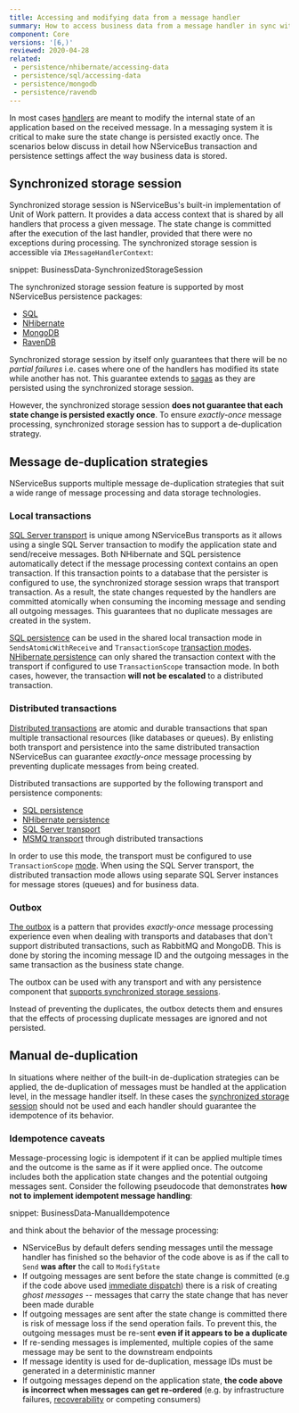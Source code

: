 ```yaml
---
title: Accessing and modifying data from a message handler
summary: How to access business data from a message handler in sync with message consumption and modifications to NServiceBus-controlled data.
component: Core
versions: '[6,)'
reviewed: 2020-04-28
related:
 - persistence/nhibernate/accessing-data
 - persistence/sql/accessing-data
 - persistence/mongodb
 - persistence/ravendb
---
```


In most cases [handlers](/nservicebus/handlers/) are meant to modify the internal state of an application based on the received message. In a messaging system it is critical to make sure the state change is persisted exactly once. The scenarios below discuss in detail how NServiceBus transaction and persistence settings affect the way business data is stored.


## Synchronized storage session

Synchronized storage session is NServiceBus's built-in implementation of Unit of Work pattern. It provides a data access context that is shared by all handlers that process a given message. The state change is committed after the execution of the last handler, provided that there were no exceptions during processing. The synchronized storage session is accessible via `IMessageHandlerContext`:

snippet: BusinessData-SynchronizedStorageSession

The synchronized storage session feature is supported by most NServiceBus persistence packages:
 - [SQL](/persistence/sql/accessing-data.md)
 - [NHibernate](/persistence/nhibernate/accessing-data.md)
 - [MongoDB](/persistence/mongodb/#transactions-shared-transactions)
 - [RavenDB](/persistence/ravendb/#shared-session)

Synchronized storage session by itself only guarantees that there will be no *partial failures* i.e. cases where one of the handlers has modified its state while another has not. This guarantee extends to [sagas](/nservicebus/sagas/) as they are persisted using the synchronized storage session.

However, the synchronized storage session **does not guarantee that each state change is persisted exactly once**. To ensure *exactly-once* message processing, synchronized storage session has to support a de-duplication strategy.


## Message de-duplication strategies

NServiceBus supports multiple message de-duplication strategies that suit a wide range of message processing and data storage technologies. 


### Local transactions

[SQL Server transport](/transports/sql) is unique among NServiceBus transports as it allows using a single SQL Server transaction to modify the application state and send/receive messages. Both NHibernate and SQL persistence automatically detect if the message processing context contains an open transaction. If this transaction points to a database that the persister is configured to use, the synchronized storage session wraps that transport transaction. As a result, the state changes requested by the handlers are committed atomically when consuming the incoming message and sending all outgoing messages. This guarantees that no duplicate messages are created in the system.

[SQL persistence](/persistence/sql/accessing-data.md) can be used in the shared local transaction mode in `SendsAtomicWithReceive` and `TransactionScope` [transaction modes](/transports/transactions.md). [NHibernate persistence](/persistence/nhibernate) can only shared the transaction context with the transport if configured to use `TransactionScope` transaction mode. In both cases, however, the transaction **will not be escalated** to a distributed transaction.


### Distributed transactions

[Distributed transactions](/transports/transactions.md#transactions-transaction-scope-distributed-transaction) are atomic and durable transactions that span multiple transactional resources (like databases or queues). By enlisting both transport and persistence into the same distributed transaction NServiceBus can guarantee *exactly-once* message processing by preventing duplicate messages from being created.

Distributed transactions are supported by the following transport and persistence components:
 - [SQL persistence](/persistence/sql)
 - [NHibernate persistence](/persistence/nhibernate)
 - [SQL Server transport](/transports/sql)
 - [MSMQ transport](/transports/msmq/) through distributed transactions

In order to use this mode, the transport must be configured to use `TransactionScope` [mode](/transports/transactions.md). When using the SQL Server transport, the distributed transaction mode allows using separate SQL Server instances for message stores (queues) and for business data.


### Outbox

[The outbox](/nservicebus/outbox) is a pattern that provides *exactly-once* message processing experience even when dealing with transports and databases that don't support distributed transactions, such as RabbitMQ and MongoDB. This is done by storing the incoming message ID and the outgoing messages in the same transaction as the business state change.

The outbox can be used with any transport and with any persistence component that [supports synchronized storage sessions](#synchronized-storage-session).

Instead of preventing the duplicates, the outbox detects them and ensures that the effects of processing duplicate messages are ignored and not persisted.


## Manual de-duplication

In situations where neither of the built-in de-duplication strategies can be applied, the de-duplication of messages must be handled at the application level, in the message handler itself. In these cases the [synchronized storage session](#synchronized-storage-session) should not be used and each handler should guarantee the idempotence of its behavior.

### Idempotence caveats

Message-processing logic is idempotent if it can be applied multiple times and the outcome is the same as if it were applied once. The outcome includes both the application state changes and the potential outgoing messages sent. Consider the following pseudocode that demonstrates **how not to implement idempotent message handling**:

snippet: BusinessData-ManualIdempotence

and think about the behavior of the message processing:

 - NServiceBus by default defers sending messages until the message handler has finished so the behavior of the code above is as if the call to `Send` **was after** the call to `ModifyState`
 - If outgoing messages are sent before the state change is committed (e.g if the code above used [immediate dispatch](/nservicebus/messaging/send-a-message.md#dispatching-a-message-immediately)) there is a risk of creating *ghost messages* -- messages that carry the state change that has never been made durable
 - If outgoing messages are sent after the state change is committed there is risk of message loss if the send operation fails. To prevent this, the outgoing messages must be re-sent **even if it appears to be a duplicate**
 - If re-sending messages is implemented, multiple copies of the same message may be sent to the downstream endpoints  
 - If message identity is used for de-duplication, message IDs must be generated in a deterministic manner
 - If outgoing messages depend on the application state, **the code above is incorrect when messages can get re-ordered** (e.g. by infrastructure failures, [recoverability](/nservicebus/recoverability) or competing consumers)
